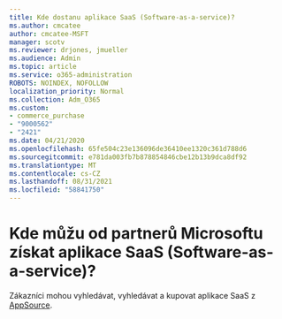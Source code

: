 ```yaml
---
title: Kde dostanu aplikace SaaS (Software-as-a-service)?
ms.author: cmcatee
author: cmcatee-MSFT
manager: scotv
ms.reviewer: drjones, jmueller
ms.audience: Admin
ms.topic: article
ms.service: o365-administration
ROBOTS: NOINDEX, NOFOLLOW
localization_priority: Normal
ms.collection: Adm_O365
ms.custom:
- commerce_purchase
- "9000562"
- "2421"
ms.date: 04/21/2020
ms.openlocfilehash: 65fe504c23e136096de36410ee1320c361d788d6
ms.sourcegitcommit: e781da003fb7b878854846cbe12b13b9dca8df92
ms.translationtype: MT
ms.contentlocale: cs-CZ
ms.lasthandoff: 08/31/2021
ms.locfileid: "58841750"
---
```

# <a name="where-do-i-get-software-as-a-service-saas-apps-from-microsoft-partners"></a>Kde můžu od partnerů Microsoftu získat aplikace SaaS (Software-as-a-service)?

Zákazníci mohou vyhledávat, vyhledávat a kupovat aplikace SaaS z [AppSource](https://appsource.microsoft.com).